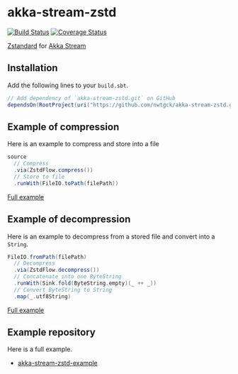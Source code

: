 # akka-stream-zstd
[![Build Status](https://travis-ci.com/nwtgck/akka-stream-zstd.svg?branch=develop)](https://travis-ci.com/nwtgck/akka-stream-zstd) [![Coverage Status](https://coveralls.io/repos/github/nwtgck/akka-stream-zstd/badge.svg?branch=develop)](https://coveralls.io/github/nwtgck/akka-stream-zstd?branch=develop) 

[Zstandard](https://facebook.github.io/zstd/) for [Akka Stream](https://doc.akka.io/docs/akka/2.5.5/scala/stream/index.html)

## Installation

Add the following lines to your `build.sbt`.

```scala
// Add dependency of `akka-stream-zstd.git` on GitHub
dependsOn(RootProject(uri("https://github.com/nwtgck/akka-stream-zstd.git#v0.1.1")))
```


## Example of compression

Here is an example to compress and store into a file

```scala
source
  // Compress
  .via(ZstdFlow.compress())
  // Store to file
  .runWith(FileIO.toPath(filePath))
```

[Full example](https://github.com/nwtgck/akka-stream-zstd-example/blob/965c98b708c0de22e8b256e24548d8cc87d1f33b/src/main/scala/Main.scala#L24-L29)

## Example of decompression

Here is an example to decompress from a stored file and convert into a `String`.

```scala
FileIO.fromPath(filePath)
  // Decompress
  .via(ZstdFlow.decompress())
  // Concatenate into one ByteString
  .runWith(Sink.fold(ByteString.empty)(_ ++ _))
  // Convert ByteString to String
  .map(_.utf8String)
```

[Full example](https://github.com/nwtgck/akka-stream-zstd-example/blob/965c98b708c0de22e8b256e24548d8cc87d1f33b/src/main/scala/Main.scala#L35-L42)

## Example repository

Here is a full example.

* [akka-stream-zstd-example](https://github.com/nwtgck/akka-stream-zstd-example)
